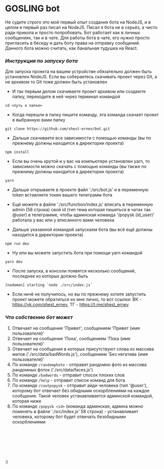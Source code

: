 # GOSLING bot

Не судите строго это мой первый опыт создания бота на NodeJS, и в целом я первый раз писал на NodeJS. Писал я бота не в серьёз, а чисто ради прикола и просто попробовать. Бот работает как в личных сообщениях, так и в чате. Для работы бота в чате, его нужно просто пригласить в беседу и дать боту права на отправку сообщений. Данного бота можно считать, как банальная тудушка на React.

### *Инструкция по запуску бота*

Для запуска проекта на вашем устройстве обязательно должен быть установлен NodeJS. Если вы собераетесь скачивать проект через Git, а не архивом то Git тоже должен быть установлен

- И так первым делом скачиваете проект архивом или создаюте папку, переходите в неё через терминал командой
```
cd <путь к папке>
```

- Когда перешли в папку пишите команду, эта команда скачает проект в выбранную вами папку
```
git clone https://github.com/shest-ernev/bot.git
```

- Дальше скачиваете все зависимости с помощью команды (вы по прежнему должны находится в директории проекта)
```
npm install
```

- Если вы очень крутой и у вас на компьютере установлен yarn, то зависимости можно скачать с помощью команды (вы также по прежнему должны находится в директории проекта)
```
yarn
```

- Дальше открываете в проекте файл './src/bot.js' и в переменную token вставляете токен вашего телеграмм бота
- Ещё можете в файле './src/function/index.js' вписать в переменную admin (58 строка) свой id (тип тема которая пишеться в чатах так @user) в телеграмме, чтобы админская команда '/popysk (id_user)' работала у вас или у вписанного вами человека

- Дальше указанной командой запускаем бота (вы всё ещё должны находится в директории проекта)
```
npm run dev
```

- Ну или вы можете запустить бота при помощи yarn командой
```
yarn dev
```

- После запуска, в консоли появятся несколько сообщений, последнее из которых должно быть
```
[nodemon] starting `node ./src/index.js`
```

- Если ничё не получилось, но вы по прежнему хотите запустить проект можете обратиться ко мне лично, то вот ссылки: ВК - https://vk.com/shest_ernev, ТГ - https://t.me/shest_ernev

### *Что собственно бот может*

1) Отвечает на сообщение 'Привет', сообщением 'Привет {имя пользователя}'
2) Отвечает на сообщение 'Пока', сообщением 'Пока {имя пользователя}'
3) Отвечает на сообщения в которых присутствуют слова из массива матов ('./src/data/badWords.js'), сообщением 'Без негатива {имя пользователя}'
4) По команде `/randomphoto` - отправит рандомно фото из массива рандомных фоток ('./src/data/faces.js')
5) По команде `/badwords` - отправит спосок плохих слов
6) По команде `/help` - отправит список команд для бота
7) По команде `/coutpopysk` - отправит айди человека (тип '@user'), которому бот отвечает без обидными оскорблениями на каждое сообщение. Такой человек устанавливается админской командой, которая ниже
8) По команде `/popysk <id>`  (команда админская, админа можно поменять в файле './src/index.js' 58 строка) - устанавливает человека, которому бот будет отвечать безобидными оскорблениями

<br>
<br>
<br>
<br>
<br>

:)
